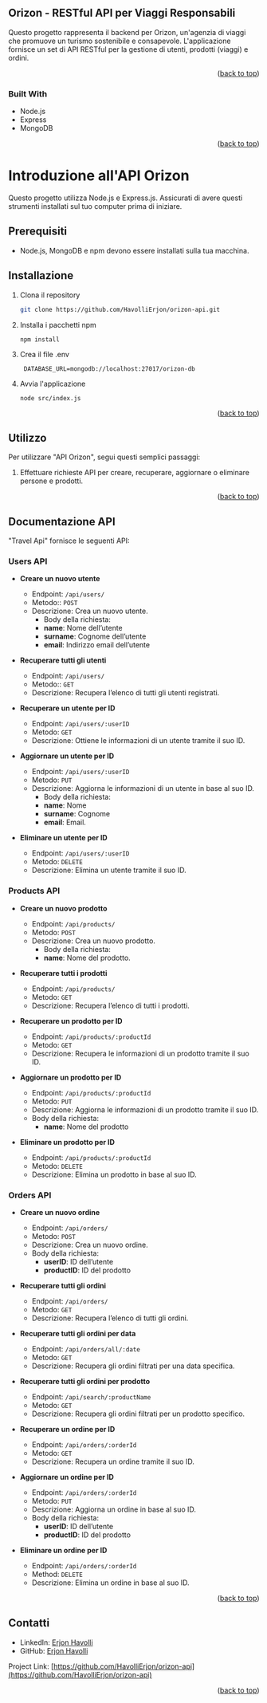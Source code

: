 ## Orizon - RESTful API per Viaggi Responsabili

Questo progetto rappresenta il backend per Orizon, un'agenzia di viaggi che promuove un turismo sostenibile e consapevole. L'applicazione fornisce un set di API RESTful per la gestione di utenti, prodotti (viaggi) e ordini.

<p align="right">(<a href="#readme-top">back to top</a>)</p>

### Built With

- Node.js
- Express
- MongoDB

<p align="right">(<a href="#readme-top">back to top</a>)</p>

#  Introduzione all'API Orizon

Questo progetto utilizza Node.js e Express.js. Assicurati di avere questi strumenti installati sul tuo computer prima di iniziare.

##  Prerequisiti

- Node.js, MongoDB e npm devono essere installati sulla tua macchina.

##  Installazione

1. Clona il repository

   ```sh
   git clone https://github.com/HavolliErjon/orizon-api.git

   ```

2. Installa i pacchetti npm

   ```
   npm install
   ```

3. Crea il file .env 

   ```
    DATABASE_URL=mongodb://localhost:27017/orizon-db
   ```

4. Avvia l'applicazione
   ```
   node src/index.js
   ```
      <p align="right">(<a href="#readme-top">back to top</a>)</p>
   <!-- USAGE -->

## Utilizzo

Per utilizzare "API Orizon", segui questi semplici passaggi:

1. Effettuare richieste API per creare, recuperare, aggiornare o eliminare persone e prodotti.

<p align="right">(<a href="#readme-top">back to top</a>)</p>


## Documentazione API

"Travel Api" fornisce le seguenti API:

### Users API

- **Creare un nuovo utente**

  - Endpoint: `/api/users/`
  - Metodo:: `POST`
  - Descrizione: Crea un nuovo utente.
    - Body della richiesta:
    - **name**: Nome dell’utente
    - **surname**:  Cognome dell’utente
    - **email**: Indirizzo email dell’utente

- **Recuperare tutti gli utenti**

  - Endpoint: `/api/users/`
  - Metodo:: `GET`
  - Descrizione:  Recupera l’elenco di tutti gli utenti registrati.

- **Recuperare un utente per ID**

  - Endpoint: `/api/users/:userID`
  - Metodo: `GET`
  - Descrizione: Ottiene le informazioni di un utente tramite il suo ID.

- **Aggiornare un utente per ID**

  - Endpoint: `/api/users/:userID`
  - Metodo: `PUT`
  - Descrizione: Aggiorna le informazioni di un utente in base al suo ID.
    - Body della richiesta:
    - **name**: Nome
    - **surname**: Cognome
    - **email**: Email.

- **Eliminare un utente per ID**
  - Endpoint: `/api/users/:userID`
  - Metodo: `DELETE`
  - Descrizione: Elimina un utente tramite il suo ID.

### Products API

- **Creare un nuovo prodotto**

  - Endpoint: `/api/products/`
  - Metodo: `POST`
  - Descrizione: Crea un nuovo prodotto.
    - Body della richiesta:
    - **name**: Nome del prodotto.

- **Recuperare tutti i prodotti**

  - Endpoint: `/api/products/`
  - Metodo: `GET`
  - Descrizione: Recupera l’elenco di tutti i prodotti.

- **Recuperare un prodotto per ID**

  - Endpoint: `/api/products/:productId`
  - Metodo: `GET`
  - Descrizione: Recupera le informazioni di un prodotto tramite il suo ID.

- **Aggiornare un prodotto per ID**

  - Endpoint: `/api/products/:productId`
  - Metodo: `PUT`
  - Descrizione: Aggiorna le informazioni di un prodotto tramite il suo ID.
  - Body della richiesta:
    - **name**:  Nome del prodotto

- **Eliminare un prodotto per ID**
  - Endpoint: `/api/products/:productId`
  - Metodo: `DELETE`
  - Descrizione: Elimina un prodotto in base al suo ID.

### Orders API

- **Creare un nuovo ordine**

  - Endpoint: `/api/orders/`
  - Metodo: `POST`
  - Descrizione: Crea un nuovo ordine.
  - Body della richiesta:
    - **userID**: ID dell’utente
    - **productID**:  ID del prodotto


- **Recuperare tutti gli ordini**

  - Endpoint: `/api/orders/`
  - Metodo: `GET`
  - Descrizione: Recupera l’elenco di tutti gli ordini.

- **Recuperare tutti gli ordini per data**

  - Endpoint: `/api/orders/all/:date`
  - Metodo: `GET`
  - Descrizione: Recupera gli ordini filtrati per una data specifica.

- **Recuperare tutti gli ordini per prodotto**

  - Endpoint: `/api/search/:productName`
  - Metodo: `GET`
  - Descrizione: Recupera gli ordini filtrati per un prodotto specifico.

- **Recuperare un ordine per ID**

  - Endpoint: `/api/orders/:orderId`
  - Metodo: `GET`
  - Descrizione: Recupera un ordine tramite il suo ID.

- **Aggiornare un ordine per ID**

  - Endpoint: `/api/orders/:orderId`
  - Metodo: `PUT`
  - Descrizione: Aggiorna un ordine in base al suo ID.
  - Body della richiesta:
    - **userID**:  ID dell’utente
    - **productID**: ID del prodotto

- **Eliminare un ordine per ID**
  - Endpoint: `/api/orders/:orderId`
  - Method: `DELETE`
  - Descrizione: Elimina un ordine in base al suo ID.

<p align="right">(<a href="#readme-top">back to top</a>)</p>


<!-- CONTATTI-->

## Contatti

- LinkedIn: [Erjon Havolli](https://www.linkedin.com/in/erjon-havolli/)
- GitHub: [Erjon Havolli](https://github.com/HavolliErjon)


Project Link: [https://github.com/HavolliErjon/orizon-api](https://github.com/HavolliErjon/orizon-api)  

<p align="right">(<a href="#readme-top">back to top</a>)</p>

